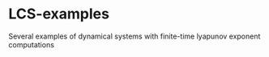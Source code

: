 # LCS-examples
Several examples of dynamical systems with finite-time lyapunov exponent computations
